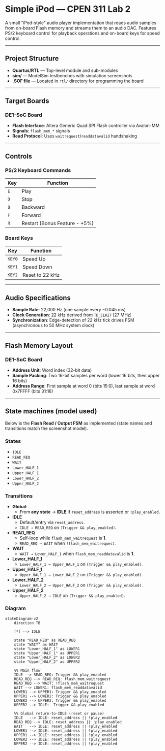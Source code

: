 # Simple iPod — CPEN 311 Lab 2

A small "iPod-style" audio player implementation that reads audio samples from on-board Flash memory and streams them to an audio DAC. Features PS/2 keyboard control for playback operations and on-board keys for speed control.

---

## Project Structure

- **Quartus/RTL** — Top-level module and sub-modules
- **sim/** — ModelSim testbenches with simulation screenshots
- **.SOF file** — Located in `rtl/` directory for programming the board

---

## Target Boards

### DE1-SoC Board
- **Flash Interface**: Altera Generic Quad SPI Flash controller via Avalon-MM
- **Signals**: `flash_mem_*` signals
- **Read Protocol**: Uses `waitrequest`/`readdatavalid` handshaking

---

## Controls

### PS/2 Keyboard Commands
| Key | Function |
|-----|----------|
| `E` | Play |
| `D` | Stop |
| `B` | Backward |
| `F` | Forward |
| `R` | Restart (Bonus Feature - +5%) |

### Board Keys
| Key | Function |
|-----|----------|
| `KEY0` | Speed Up |
| `KEY1` | Speed Down |
| `KEY2` | Reset to 22 kHz |

---

## Audio Specifications

- **Sample Rate**: 22,000 Hz (one sample every ~0.045 ms)
- **Clock Generation**: 22 kHz derived from `TD_CLK27` (27 MHz)
- **Synchronization**: Edge-detection of 22 kHz tick drives FSM (asynchronous to 50 MHz system clock)

---

## Flash Memory Layout

### DE1-SoC Board
- **Address Unit**: Word index (32-bit data)
- **Sample Packing**: Two 16-bit samples per word (lower 16 bits, then upper 16 bits)
- **Address Range**: First sample at word 0 (bits 15:0), last sample at word 0x7FFFF (bits 31:16)

---

## State machines (model used)

Below is the **Flash Read / Output FSM** as implemented (state names and transitions match the screenshot model).

### States
- `IDLE`
- `READ_REQ`
- `WAIT`
- `Lower_HALF_1`
- `Upper_HALF_1`
- `Lower_HALF_2`
- `Upper_HALF_2`

### Transitions 
- **Global**:  
  - From **any state** → **IDLE** if `reset_address` is asserted or `!play_enabled`.
- **IDLE**  
  - Default/entry via `reset_address`.  
  - `IDLE → READ_REQ` on `(Trigger && play_enabled)`.
- **READ_REQ**  
  - Self-loop while `flash_mem_waitrequest` is **1**.  
  - `READ_REQ → WAIT` when `!flash_mem_waitrequest`.
- **WAIT**  
  - `WAIT → Lower_HALF_1` when `flash_mem_readdatavalid` is **1**.
- **Lower_HALF_1**  
  - `Lower_HALF_1 → Upper_HALF_1` on `(Trigger && play_enabled)`.
- **Upper_HALF_1**  
  - `Upper_HALF_1 → Lower_HALF_2` on `(Trigger && play_enabled)`.
- **Lower_HALF_2**  
  - `Lower_HALF_2 → Upper_HALF_2` on `(Trigger && play_enabled)`.
- **Upper_HALF_2**  
  - `Upper_HALF_2 → IDLE` on `(Trigger && play_enabled)`.

### Diagram
```mermaid
stateDiagram-v2
    direction TB

    [*] --> IDLE

    state "READ_REQ" as READ_REQ
    state "WAIT" as WAIT
    state "Lower_HALF_1" as LOWER1
    state "Upper_HALF_1" as UPPER1
    state "Lower_HALF_2" as LOWER2
    state "Upper_HALF_2" as UPPER2

    %% Main flow
    IDLE --> READ_REQ: Trigger && play_enabled
    READ_REQ --> READ_REQ: flash_mem_waitrequest
    READ_REQ --> WAIT: !flash_mem_waitrequest
    WAIT --> LOWER1: flash_mem_readdatavalid
    LOWER1 --> UPPER1: Trigger && play_enabled
    UPPER1 --> LOWER2: Trigger && play_enabled
    LOWER2 --> UPPER2: Trigger && play_enabled
    UPPER2 --> IDLE:  Trigger && play_enabled

    %% Global return-to-IDLE (reset or pause)
    IDLE   --> IDLE: reset_address || !play_enabled
    READ_REQ --> IDLE: reset_address || !play_enabled
    WAIT   --> IDLE: reset_address || !play_enabled
    LOWER1 --> IDLE: reset_address || !play_enabled
    UPPER1 --> IDLE: reset_address || !play_enabled
    LOWER2 --> IDLE: reset_address || !play_enabled
    UPPER2 --> IDLE: reset_address || !play_enabled
